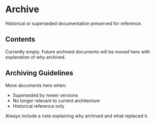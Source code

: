 # Archive

Historical or superseded documentation preserved for reference.

## Contents

Currently empty. Future archived documents will be moved here with explanation of why archived.

## Archiving Guidelines

Move documents here when:
- Superseded by newer versions
- No longer relevant to current architecture
- Historical reference only

Always include a note explaining why archived and what replaced it.
